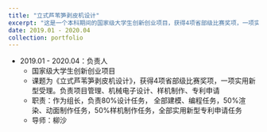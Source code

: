 ```yaml
---
title: "立式芦苇笋剥皮机设计"
excerpt: "这是一个本科期间的国家级大学生创新创业项目，获得4项省部级比赛奖项，一项实用新型受理。负责项目管理、机械电子设计、样机制作、专利申请<br/><img src='/images/500x300.png'>"
date: 2019.01 - 2020.04
collection: portfolio
---
```

- 2019.01 - 2020.04：负责人
  - 国家级大学生创新创业项目
  - 课题为《立式芦苇笋剥皮机设计》，获得4项省部级比赛奖项，一项实用新型受理。负责项目管理、机械电子设计、样机制作、专利申请
  - 职责：作为组长，负责80%设计任务， 全部建模、编程任务，50%渲染、动面制作任务，50%样机制作任务，全部实用新型专利申请任务
  - 导师：柳沙